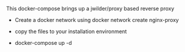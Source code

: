 This docker-compose brings up a jwilder/proxy based reverse proxy

* Create a docker network using 
docker network create nginx-proxy

* copy the files to your installation environment

* docker-compose up -d


